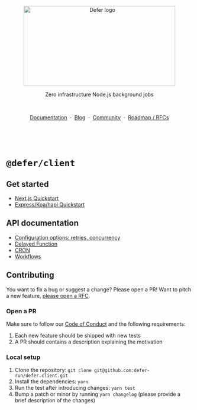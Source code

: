 <p align="center">
    <picture>
        <source media="(prefers-color-scheme: dark)" srcset="https://www.defer.run/github/defer_darkmode.png" width="410" height="216">
        <img alt="Defer logo" src="https://www.defer.run/github/defer_lightmode.png" width="410" height="216">
    </picture>
</p>
<p align="center">
    Zero infrastructure Node.js background jobs
</p>
<p>&nbsp;</p>
<p align="center">
    <a href="https://docs.defer.run/">Documentation</a>
    <span>&nbsp;·&nbsp;</span>
    <a href="https://www.defer.run/blog">Blog</a>
    <span>&nbsp;·&nbsp;</span>
    <a href="https://discord.gg/x2v84Vqsk6">Community</a>
    <span>&nbsp;·&nbsp;</span>
    <a href="https://github.com/defer-run/defer.client/discussions/categories/roadmap">Roadmap / RFCs</a>
</p>

<p>&nbsp;</p>
<p>&nbsp;</p>

# `@defer/client`

## Get started

- [Next.js Quickstart](https://docs.defer.run/quickstart/next/)
- [Express/Koa/hapi Quickstart](https://docs.defer.run/quickstart/express-koa-hapi/)

## API documentation

- [Configuration options: retries, concurrency](https://docs.defer.run/features/retries-concurrency/)
- [Delayed Function](https://docs.defer.run/features/delay/)
- [CRON](https://docs.defer.run/features/cron/)
- [Workflows](https://docs.defer.run/features/workflows/)

## Contributing

You want to fix a bug or suggest a change? Please open a PR!
Want to pitch a new feature, [please open a RFC](https://github.com/defer-run/defer.client/discussions/new?category=roadmap).

### Open a PR

Make sure to follow our [Code of Conduct](./CODE_OF_CONDUCT.md) and the following requirements:

1. Each new feature should be shipped with new tests
1. A PR should contains a description explaining the motivation

### Local setup

1. Clone the repository: `git clone git@github.com:defer-run/defer.client.git`
1. Install the dependencies: `yarn`
1. Run the test after introducing changes: `yarn test`
1. Bump a patch or minor by running `yarn changelog` (please provide a brief description of the changes)
